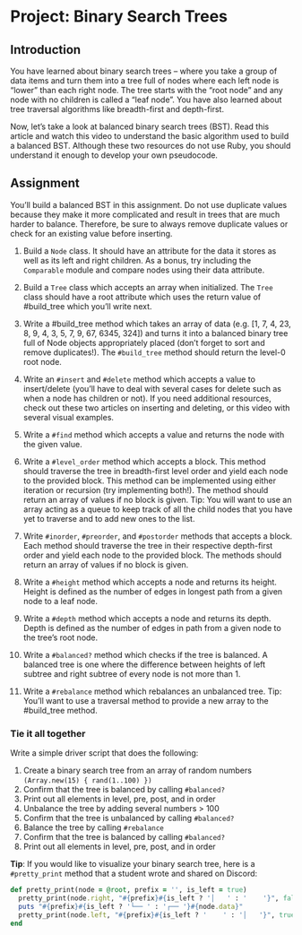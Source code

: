 # Project: Binary Search Trees

## Introduction

You have learned about binary search trees – where you take a group of data items and turn them into a tree full of nodes where each left node is “lower” than each right node. The tree starts with the “root node” and any node with no children is called a “leaf node”. You have also learned about tree traversal algorithms like breadth-first and depth-first.

Now, let’s take a look at balanced binary search trees (BST). Read this article and watch this video to understand the basic algorithm used to build a balanced BST. Although these two resources do not use Ruby, you should understand it enough to develop your own pseudocode.

## Assignment

You’ll build a balanced BST in this assignment. Do not use duplicate values because they make it more complicated and result in trees that are much harder to balance. Therefore, be sure to always remove duplicate values or check for an existing value before inserting.

1. Build a <code>Node</code> class. It should have an attribute for the data it stores as well as its left and right children. As a bonus, try including the <code>Comparable</code> module and compare nodes using their data attribute.

2. Build a <code>Tree</code> class which accepts an array when initialized. The <code>Tree</code> class should have a root attribute which uses the return value of #build_tree which you’ll write next.

3. Write a #build_tree method which takes an array of data (e.g. [1, 7, 4, 23, 8, 9, 4, 3, 5, 7, 9, 67, 6345, 324]) and turns it into a balanced binary tree full of Node objects appropriately placed (don’t forget to sort and remove duplicates!). The <code>#build_tree</code> method should return the level-0 root node.

4. Write an <code>#insert</code> and <code>#delete</code> method which accepts a value to insert/delete (you’ll have to deal with several cases for delete such as when a node has children or not). If you need additional resources, check out these two articles on inserting and deleting, or this video with several visual examples.

5. Write a <code>#find</code> method which accepts a value and returns the node with the given value.

6. Write a <code>#level_order</code> method which accepts a block. This method should traverse the tree in breadth-first level order and yield each node to the provided block. This method can be implemented using either iteration or recursion (try implementing both!). The method should return an array of values if no block is given. Tip: You will want to use an array acting as a queue to keep track of all the child nodes that you have yet to traverse and to add new ones to the list.

7. Write <code>#inorder</code>, <code>#preorder</code>, and <code>#postorder</code> methods that accepts a block. Each method should traverse the tree in their respective depth-first order and yield each node to the provided block. The methods should return an array of values if no block is given.

8. Write a <code>#height</code> method which accepts a node and returns its height. Height is defined as the number of edges in longest path from a given node to a leaf node.

9. Write a <code>#depth</code> method which accepts a node and returns its depth. Depth is defined as the number of edges in path from a given node to the tree’s root node.

10. Write a <code>#balanced?</code> method which checks if the tree is balanced. A balanced tree is one where the difference between heights of left subtree and right subtree of every node is not more than 1.

11. Write a <code>#rebalance</code> method which rebalances an unbalanced tree. Tip: You’ll want to use a traversal method to provide a new array to the #build_tree method.

### Tie it all together

Write a simple driver script that does the following:

1. Create a binary search tree from an array of random numbers <code>(Array.new(15) { rand(1..100) })</code>
2. Confirm that the tree is balanced by calling <code>#balanced?</code>
3. Print out all elements in level, pre, post, and in order
4. Unbalance the tree by adding several numbers > 100
5. Confirm that the tree is unbalanced by calling <code>#balanced?</code>
6. Balance the tree by calling <code>#rebalance</code>
7. Confirm that the tree is balanced by calling <code>#balanced?</code>
8. Print out all elements in level, pre, post, and in order

**Tip**: If you would like to visualize your binary search tree, here is a <code>#pretty_print</code> method that a student wrote and shared on Discord:

```ruby
def pretty_print(node = @root, prefix = '', is_left = true)
  pretty_print(node.right, "#{prefix}#{is_left ? '│   ' : '    '}", false) if node.right
  puts "#{prefix}#{is_left ? '└── ' : '┌── '}#{node.data}"
  pretty_print(node.left, "#{prefix}#{is_left ? '    ' : '│   '}", true) if node.left
end
```
